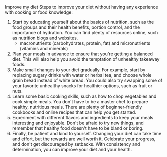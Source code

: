  Improve my diet 
   Steps to improve your diet without having any experience with cooking or food knowledge:

1. Start by educating yourself about the basics of nutrition, such as the food groups and their health benefits, portion control, and the importance of hydration. You can find plenty of resources online, such as nutrition blogs and websites.
   - macronutrients (carbohydrates, protein, fat) and micronutrients (vitamins and minerals)
2. Plan your meals in advance to ensure that you're getting a balanced diet. This will also help you avoid the temptation of unhealthy takeaway foods.
3. Make small changes to your diet gradually. For example, start by replacing sugary drinks with water or herbal tea, and choose whole grain bread instead of white bread. You could also try swapping some of your favorite unhealthy snacks for healthier options, such as fruit or nuts.
4. Learn some basic cooking skills, such as how to chop vegetables and cook simple meals. You don't have to be a master chef to prepare healthy, nutritious meals. There are plenty of beginner-friendly cookbooks and online recipes that can help you get started.
5. Experiment with different flavors and ingredients to keep your meals interesting and enjoyable. Don't be afraid to try new things, and remember that healthy food doesn't have to be bland or boring.
6. Finally, be patient and kind to yourself. Changing your diet can take time and effort, but the rewards are well worth it. Celebrate your progress, and don't get discouraged by setbacks. With consistency and determination, you can improve your diet and your health.
